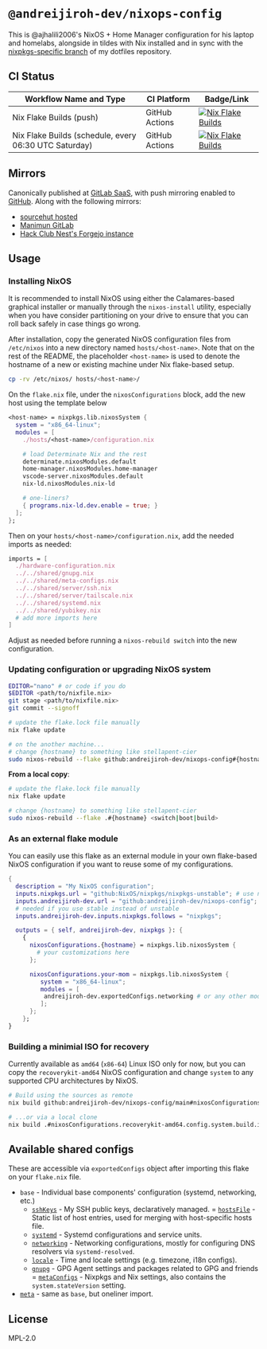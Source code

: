 # `@andreijiroh-dev/nixops-config`

This is @ajhalili2006's NixOS + Home Manager configuration for his laptop and homelabs,
alongside in tildes with Nix installed and in sync with the [nixpkgs-specific branch][nix-dots]
of my dotfiles repository.

[nix-dots]: https://gitlab.com/andreijiroh-dev/dotfiles/tree/nixpkgs

## CI Status

| Workflow Name and Type | CI Platform | Badge/Link |
| --- | --- | --- |
| Nix Flake Builds (push) | GitHub Actions | [![Nix Flake Builds](https://github.com/andreijiroh-dev/nixops-config/actions/workflows/update-flakes.yml/badge.svg)](https://github.com/andreijiroh-dev/nixops-config/actions/workflows/update-flakes.yml) |
| Nix Flake Builds (schedule, every 06:30 UTC Saturday) | GitHub Actions | [![Nix Flake Builds](https://github.com/andreijiroh-dev/nixops-config/actions/workflows/update-flakes.yml/badge.svg?event=schedule)](https://github.com/andreijiroh-dev/nixops-config/actions/workflows/update-flakes.yml) |

## Mirrors

Canonically published at [GitLab SaaS](https://gitlab.com/andreijiroh-dev/nixops-config),
with push mirroring enabled to [GitHub](https://github.com/andreijiroh-dev/nixops-config).
Along with the following mirrors:

- [sourcehut hosted](https://git.sr.ht/~ajhalili2006/nixops-config)
- [Manimun GitLab](https://mau.dev/andreijiroh-dev/nixops-config)
- [Hack Club Nest's Forgejo instance](https://git.hackclub.app/andreijiroh-dev/nixops-config)

## Usage

### Installing NixOS

It is recommended to install NixOS using either the Calamares-based graphical
installer or manually through the `nixos-install` utility, especially
when you have consider partitioning on your drive to ensure that you can roll back
safely in case things go wrong.

After installation, copy the generated NixOS configuration files from `/etc/nixos`
into a new directory named `hosts/<host-name>`. Note that on the rest of
the README, the placeholder `<host-name>` is used to denote the hostname of a new
or existing machine under Nix flake-based setup.

```bash
cp -rv /etc/nixos/ hosts/<host-name>/
```

On the `flake.nix` file, under the `nixosConfigurations` block, add the new host using the template below

```nix
<host-name> = nixpkgs.lib.nixosSystem {
  system = "x86_64-linux";
  modules = [
    ./hosts/<host-name>/configuration.nix

    # load Determinate Nix and the rest
    determinate.nixosModules.default
    home-manager.nixosModules.home-manager
    vscode-server.nixosModules.default
    nix-ld.nixosModules.nix-ld

    # one-liners?
    { programs.nix-ld.dev.enable = true; }
  ];
};
```

Then on your `hosts/<host-name>/configuration.nix`, add the needed imports
as needed:

```nix
imports = [
  ./hardware-configuration.nix
  ../../shared/gnupg.nix
  ../../shared/meta-configs.nix
  ../../shared/server/ssh.nix
  ../../shared/server/tailscale.nix
  ../../shared/systemd.nix
  ../../shared/yubikey.nix
  # add more imports here
]
```

Adjust as needed before running a `nixos-rebuild switch` into the new configuration.

### Updating configuration or upgrading NixOS system

```bash
EDITOR="nano" # or code if you do
$EDITOR <path/to/nixfile.nix>
git stage <path/to/nixfile.nix>
git commit --signoff

# update the flake.lock file manually
nix flake update

# on the another machine...
# change {hostname} to something like stellapent-cier
sudo nixos-rebuild --flake github:andreijiroh-dev/nixops-config#{hostname} <switch|boot|build>
```

**From a local copy**:

```bash
# update the flake.lock file manually
nix flake update

# change {hostname} to something like stellapent-cier
sudo nixos-rebuild --flake .#{hostname} <switch|boot|build>
```

### As an external flake module

You can easily use this flake as an external module in your own flake-based NixOS configuration
if you want to reuse some of my configurations.

```nix
{
  description = "My NixOS configuration";
  inputs.nixpkgs.url = "github:NixOS/nixpkgs/nixpkgs-unstable"; # use nixos-unstable instead if preferred
  inputs.andreijiroh-dev.url = "github:andreijiroh-dev/nixops-config";
  # needed if you use stable instead of unstable
  inputs.andreijiroh-dev.inputs.nixpkgs.follows = "nixpkgs";

  outputs = { self, andreijiroh-dev, nixpkgs }: {
    {
      nixosConfigurations.{hostname} = nixpkgs.lib.nixosSystem {
        # your customizations here
      };

      nixosConfigurations.your-mom = nixpkgs.lib.nixosSystem {
         system = "x86_64-linux";
         modules = [
          andreijiroh-dev.exportedConfigs.networking # or any other modules
         ];
      };
    };
}
```

### Building a minimial ISO for recovery

Currently available as `amd64` (`x86-64`) Linux ISO only for now, but you can copy
the `recoverykit-amd64` NixOS configuration and change `system` to any supported CPU
architectures by NixOS.

```bash
# Build using the sources as remote
nix build github:andreijiroh-dev/nixops-config/main#nixosConfigurations.recoverykit-amd64.config.system.build.isoImage

# ...or via a local clone
nix build .#nixosConfigurations.recoverykit-amd64.config.system.build.isoImage
```

## Available shared configs

These are accessible via `exportedConfigs` object after importing this flake on your `flake.nix` file.

- `base` - Individual base components' configuration (systemd, networking, etc.)
  - [`sshKeys`](./shared/ssh-keys.nix) - My SSH public keys, declaratively managed.
  = [`hostsFile`](./shared/hosts-file.nix) - Static list of host entries, used for merging with host-specific hosts file.
  - [`systemd`](./shared/systemd.nix) - Systemd configurations and service units.
  - [`networking`](./shared/networking.nix) - Networking configurations, mostly for configuring DNS resolvers via `systemd-resolved`.
  - [`locale`](./shared/locale.nix) - Time and locale settings (e.g. timezone, i18n configs).
  - [`gnupg`](./shared/gnupg.nix) - GPG Agent settings and packages related to GPG and friends
  = [`metaConfigs`](./shared/meta-configs.nix) - Nixpkgs and Nix settings, also contains the `system.stateVersion` setting.
- [`meta`](./shared/meta.nix) - same as `base`, but oneliner import.

## License

MPL-2.0
